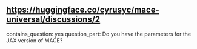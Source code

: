 ## https://huggingface.co/cyrusyc/mace-universal/discussions/2

contains_question: yes
question_part: Do you have the parameters for the JAX version of MACE?